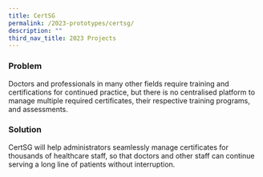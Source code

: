 ```yaml
---
title: CertSG
permalink: /2023-prototypes/certsg/
description: ""
third_nav_title: 2023 Projects
---
```


### Problem
Doctors and professionals in many other fields require training and certifications for continued practice, but there is no centralised platform to manage multiple required certificates, their respective training programs, and assessments.

### Solution
CertSG will help administrators seamlessly manage certificates for thousands of healthcare staff, so that doctors and other staff can continue serving a long line of patients without interruption.